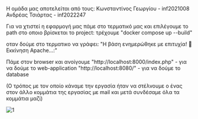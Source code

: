 Η ομάδα μας αποτελείται από τους:
Κωνσταντίνος Γεωργίου - inf2021008
Ανδρέας Τσιάρτας - inf2022247


Για να χτιστεί η εφαρμογή μας πάμε στο τερματικό μας και επιλέγουμε το path στο οποιο βρίσκεται το project:
τρέχουμε "docker compose up --build"

οταν δούμε στο τερματικο να γράφει: "Η βάση ενημερώθηκε με επιτυχία! 
                                              🚀 Εκκίνηση Apache...:"

Πάμε στον browser και ανοίγουμε "http://localhost:8000/index.php" - για να δούμε το web-application
                                "http://localhost:8080/" - για να δούμε το database




(Ο τρόπος με τον οποίο κάναμε την εργασία ήταν να στέλνουμε ο ένας στον άλλο κομμάτια της εργασίας με mail και μετά συνδέσαμε όλα τα κομμάτια μαζί)

![1](https://github.com/user-attachments/assets/32da6469-0ddc-4417-877d-7e3ccf921392)


